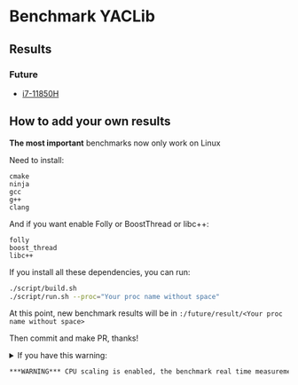 # Benchmark YACLib

## Results

### Future

* [i7-11850H](future/result/i7-11850H)

## How to add your own results

**The most important** benchmarks now only work on Linux

Need to install:
```
cmake
ninja
gcc
g++
clang
```

And if you want enable Folly or BoostThread or libc++:
```
folly
boost_thread
libc++
```

If you install all these dependencies, you can run:
```bash
./script/build.sh
./script/run.sh --proc="Your proc name without space"
```

At this point, new benchmark results will be in `:/future/result/<Your proc name without space>`

Then commit and make PR, thanks!

<details>
<summary>
If you have this warning:

```bash
***WARNING*** CPU scaling is enabled, the benchmark real time measurements may be noisy and will incur extra overhead.
```

</summary>
Before run:

```bash
sudo cpupower frequency-set --governor performance
```

After run:

```bash
sudo cpupower frequency-set --governor powersave
```

</details>

